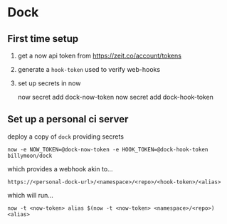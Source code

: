 # Dock

## First time setup

1. get a now api token from https://zeit.co/account/tokens
2. generate a `hook-token` used to verify web-hooks
3. set up secrets in now

    now secret add dock-now-token <now-token>
    now secret add dock-hook-token <hook-token>

## Set up a personal ci server

deploy a copy of `dock` providing secrets

    now -e NOW_TOKEN=@dock-now-token -e HOOK_TOKEN=@dock-hook-token billymoon/dock

which provides a webhook akin to...

    https://<personal-dock-url>/<namespace>/<repo>/<hook-token>/<alias>

which will run...

    now -t <now-token> alias $(now -t <now-token> <namespace>/<repo>) <alias>
